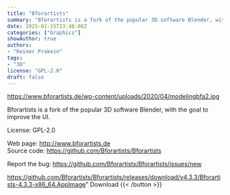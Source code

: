 ```yaml
---
title: "Bforartists"
summary: "Bforartists is a fork of the popular 3D software Blender, with the goal to improve the UI"
date: 2025-02-15T23:48:00Z
categories: ["Graphics"]
showAuthor: true
authors:
- "Reiner Prokein"
tags: 
- "3D"
license: "GPL-2.0"
draft: false
---
```


 https://www.bforartists.de/wp-content/uploads/2020/04/modelingbfa2.jpg

Bforartists is a fork of the popular 3D software Blender, with the goal to improve the UI.

License: GPL-2.0

Web page: <http://www.bforartists.de>  
Source code: <https://github.com/Bforartists/Bforartists>

Report the bug: <https://github.com/Bforartists/Bforartists/issues/new>  

https://github.com/Bforartists/Bforartists/releases/download/v4.3.3/Bforartists-4.3.3-x86_64.AppImage" 
Download
{{< /button >}}